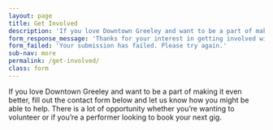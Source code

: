 ```yaml
---
layout: page
title: Get Involved
description: 'If you love Downtown Greeley and want to be a part of making it even better, fill out the contact form below and let us know how you might be able to help. There is a lot of opportunity whether you’re wanting to volunteer or if you’re a performer looking to book your next gig.'
form_response_message: 'Thanks for your interest in getting involved with Downtown Greeley! The DDA staff will be in touch soon.'
form_failed: 'Your submission has failed. Please try again.'
sub-nav: more
permalink: /get-involved/
class: form
---
```



If you love Downtown Greeley and want to be a part of making it even better, fill out the contact form below and let us know how you might be able to help. There is a lot of opportunity whether you’re wanting to volunteer or if you’re a performer looking to book your next gig.
